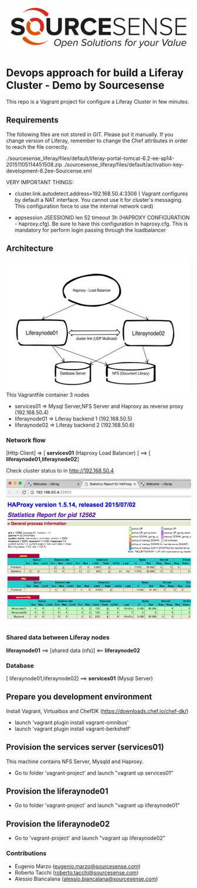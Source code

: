 ![Alt text](sourcesenselogo.png "sourcesense")
# Devops approach for build a Liferay Cluster - Demo by Sourcesense #

This repo is a Vagrant project for configure a Liferay Cluster in few minutes.

## Requirements ##

The following files are not stored in GIT. Please put it manually. If you change version of Liferay, remember to change the Chef attributes in order to reach the file correctly.

./sourcesense_liferay/files/default/liferay-portal-tomcat-6.2-ee-sp14-20151105114451508.zip
./sourcesense_liferay/files/default/activation-key-development-6.2ee-Sourcense.xml

VERY IMPORTANT THINGS:

- cluster.link.autodetect.address=192.168.50.4:3306 ( Vagrant configures by default a NAT interface. You cannot use it for cluster's messaging. This configuration force to use the internal network card)

- appsession JSESSIONID len 52 timeout 3h (HAPROXY CONFIGURATION - haproxy.cfg). Be sure to have this configuration in haproxy.cfg. This is mandatory for perform login passing through the loadbalancer

## Architecture ##

![Alt text](arch.jpg "Architecture")
This  Vagrantfile container 3 nodes

- services01 => Mysql Server,NFS Server and Haproxy as reverse proxy (192.168.50.4)
- liferaynode01 => Liferay backend 1 (192.168.50.5)
- liferaynode02 => Liferay backend 2 (192.168.50.6)

### Network flow ###
[Http Client] => [ __services01__ (Haproxy Load Balancer) ]  ==>  [ __liferaynode01,liferaynode02__]

Check cluster status to in http://192.168.50.4

![Alt text](clustat.png "clustat")

### Shared data between Liferay nodes ###
__liferaynode01__ ==> [shared data (nfs)] <== __liferaynode02__

### Database ###

[ liferaynode01,liferaynode02] ==> __services01__ (Mysql Server)

## Prepare you development environment ##
Install Vagrant, Virtualbox and ChefDK (https://downloads.chef.io/chef-dk/)

- launch 'vagrant plugin install vagrant-omnibus'
- launch 'vagrant plugin install vagrant-berkshelf'

## Provision the services server (services01) ##
This machine contains NFS Server, Mysqld and Haproxy.
- Go to folder 'vagrant-project' and launch "vagrant up services01"

## Provision the liferaynode01 ##
- Go to folder 'vagrant-project' and launch "vagrant up liferaynode01"

## Provision the liferaynode02 ##
- Go to 'vagrant-project' and launch "vagrant up liferaynode02"

### Contributions ###
+ Eugenio Marzo (eugenio.marzo@sourcesense.com)
+ Roberto Tacchi (roberto.tacchi@sourcesense.com)
+ Alessio Biancalana (alessio.biancalana@sourcesense.com)
